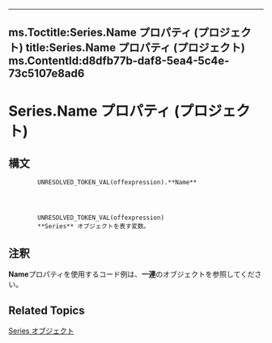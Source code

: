 
---
ms.Toctitle:Series.Name プロパティ (プロジェクト)
title:Series.Name プロパティ (プロジェクト)
ms.ContentId:d8dfb77b-daf8-5ea4-5c4e-73c5107e8ad6
---
# Series.Name プロパティ (プロジェクト)





## 構文

            UNRESOLVED_TOKEN_VAL(offexpression).**Name**




            UNRESOLVED_TOKEN_VAL(offexpression)
            **Series** オブジェクトを表す変数。



## 注釈
**Name**プロパティを使用するコード例は、**一連**のオブジェクトを参照してください。



## Related Topics

[Series オブジェクト](38a834ec-4076-82ef-a6bd-55a1ee2624bd.md)





